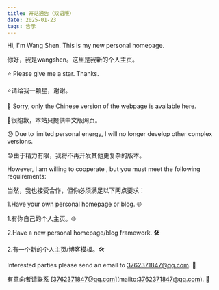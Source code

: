 ```yaml
---
title: 开站通告（双语版）
date: 2025-01-23
tags: 告示
---
```


Hi, I'm Wang Shen. This is my new personal homepage.

你好，我是wangshen。这里是我新的个人主页。

⭐ Please give me a star. Thanks.

⭐请给我一颗星，谢谢。

🙏 Sorry, only the Chinese version of the webpage is available here.

🙏很抱歉，本站只提供中文版网页。

<!-- more -->

😞 Due to limited personal energy, I will no longer develop other complex versions.

😞由于精力有限，我将不再开发其他更复杂的版本。

However, I am willing to cooperate , but you must meet the following requirements:

当然，我也接受合作，但你必须满足以下两点要求：

1.Have your own personal homepage or blog. 🌐

1.有你自己的个人主页。🌐

2.Have a new personal homepage/blog framework. 🛠️

2.有一个新的个人主页/博客模板。🛠️

Interested parties please send an email to [3762371847@qq.com](mailto:3762371847@qq.com). 📧

有意向者请联系 [[3762371847@qq.com](mailto:3762371847@qq.com)](mailto:3762371847@qq.com). 📧
